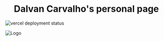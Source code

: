 <h1 align="center">
  Dalvan Carvalho's personal page
</h1>

<img 
  align="center"
  src="https://vercelbadge.vercel.app/api/dalvancarvalho/personal-page"
  alt="vercel deployment status"
/>

<img
  width="auto"
  src="https://raw.githubusercontent.com/dalvancarvalho/personal-page/main/public/images/og-banner.png"
  alt="Logo"
/>
